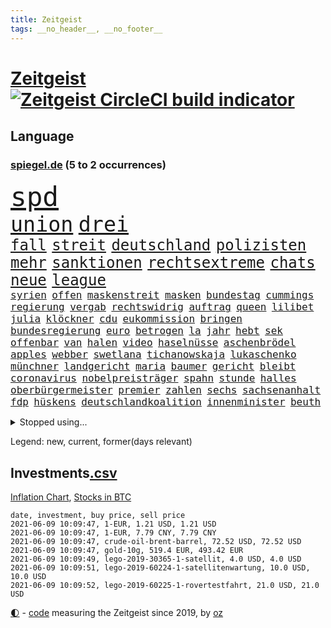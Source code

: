 ```yaml
---
title: Zeitgeist
tags: __no_header__, __no_footer__
---
```


# [Zeitgeist](https://oliz.io/zeitgeist/) [![Zeitgeist CircleCI build indicator](https://circleci.com/gh/ooz/zeitgeist.svg?style=shield)](https://circleci.com/gh/ooz/zeitgeist)

## Language

<h3><a href="https://www.spiegel.de" target="_blank">spiegel.de</a> (5 to 2 occurrences)</h3>
<p style="font-family:monospace">
<span style="font-size:32pt"><a href="news_links.html#spd" class="current">spd</a></span>
<br>
<span style="font-size:25pt"><a href="news_links.html#union" class="current">union</a></span>
<span style="font-size:25pt"><a href="news_links.html#drei" class="current">drei</a></span>
<br>
<span style="font-size:18pt"><a href="news_links.html#fall" class="current">fall</a></span>
<span style="font-size:18pt"><a href="news_links.html#streit" class="current">streit</a></span>
<span style="font-size:18pt"><a href="news_links.html#deutschland" class="current">deutschland</a></span>
<span style="font-size:18pt"><a href="news_links.html#polizisten" class="current">polizisten</a></span>
<span style="font-size:18pt"><a href="news_links.html#mehr" class="current">mehr</a></span>
<span style="font-size:18pt"><a href="news_links.html#sanktionen" class="current">sanktionen</a></span>
<span style="font-size:18pt"><a href="news_links.html#rechtsextreme" class="current">rechtsextreme</a></span>
<span style="font-size:18pt"><a href="news_links.html#chats" class="current">chats</a></span>
<span style="font-size:18pt"><a href="news_links.html#neue" class="current">neue</a></span>
<span style="font-size:18pt"><a href="news_links.html#league" class="current">league</a></span>
<br>
<span style="font-size:12pt"><a href="news_links.html#syrien" class="current">syrien</a></span>
<span style="font-size:12pt"><a href="news_links.html#offen" class="current">offen</a></span>
<span style="font-size:12pt"><a href="news_links.html#maskenstreit" class="new">maskenstreit</a></span>
<span style="font-size:12pt"><a href="news_links.html#masken" class="current">masken</a></span>
<span style="font-size:12pt"><a href="news_links.html#bundestag" class="current">bundestag</a></span>
<span style="font-size:12pt"><a href="news_links.html#cummings" class="current">cummings</a></span>
<span style="font-size:12pt"><a href="news_links.html#regierung" class="current">regierung</a></span>
<span style="font-size:12pt"><a href="news_links.html#vergab" class="new">vergab</a></span>
<span style="font-size:12pt"><a href="news_links.html#rechtswidrig" class="new">rechtswidrig</a></span>
<span style="font-size:12pt"><a href="news_links.html#auftrag" class="current">auftrag</a></span>
<span style="font-size:12pt"><a href="news_links.html#queen" class="current">queen</a></span>
<span style="font-size:12pt"><a href="news_links.html#lilibet" class="new">lilibet</a></span>
<span style="font-size:12pt"><a href="news_links.html#julia" class="current">julia</a></span>
<span style="font-size:12pt"><a href="news_links.html#klöckner" class="current">klöckner</a></span>
<span style="font-size:12pt"><a href="news_links.html#cdu" class="current">cdu</a></span>
<span style="font-size:12pt"><a href="news_links.html#eukommission" class="current">eukommission</a></span>
<span style="font-size:12pt"><a href="news_links.html#bringen" class="current">bringen</a></span>
<span style="font-size:12pt"><a href="news_links.html#bundesregierung" class="current">bundesregierung</a></span>
<span style="font-size:12pt"><a href="news_links.html#euro" class="current">euro</a></span>
<span style="font-size:12pt"><a href="news_links.html#betrogen" class="current">betrogen</a></span>
<span style="font-size:12pt"><a href="news_links.html#la" class="current">la</a></span>
<span style="font-size:12pt"><a href="news_links.html#jahr" class="current">jahr</a></span>
<span style="font-size:12pt"><a href="news_links.html#hebt" class="current">hebt</a></span>
<span style="font-size:12pt"><a href="news_links.html#sek" class="new">sek</a></span>
<span style="font-size:12pt"><a href="news_links.html#offenbar" class="current">offenbar</a></span>
<span style="font-size:12pt"><a href="news_links.html#van" class="current">van</a></span>
<span style="font-size:12pt"><a href="news_links.html#halen" class="new">halen</a></span>
<span style="font-size:12pt"><a href="news_links.html#video" class="current">video</a></span>
<span style="font-size:12pt"><a href="news_links.html#haselnüsse" class="new">haselnüsse</a></span>
<span style="font-size:12pt"><a href="news_links.html#aschenbrödel" class="new">aschenbrödel</a></span>
<span style="font-size:12pt"><a href="news_links.html#apples" class="current">apples</a></span>
<span style="font-size:12pt"><a href="news_links.html#webber" class="new">webber</a></span>
<span style="font-size:12pt"><a href="news_links.html#swetlana" class="current">swetlana</a></span>
<span style="font-size:12pt"><a href="news_links.html#tichanowskaja" class="current">tichanowskaja</a></span>
<span style="font-size:12pt"><a href="news_links.html#lukaschenko" class="current">lukaschenko</a></span>
<span style="font-size:12pt"><a href="news_links.html#münchner" class="current">münchner</a></span>
<span style="font-size:12pt"><a href="news_links.html#landgericht" class="current">landgericht</a></span>
<span style="font-size:12pt"><a href="news_links.html#maria" class="current">maria</a></span>
<span style="font-size:12pt"><a href="news_links.html#baumer" class="new">baumer</a></span>
<span style="font-size:12pt"><a href="news_links.html#gericht" class="current">gericht</a></span>
<span style="font-size:12pt"><a href="news_links.html#bleibt" class="current">bleibt</a></span>
<span style="font-size:12pt"><a href="news_links.html#coronavirus" class="current">coronavirus</a></span>
<span style="font-size:12pt"><a href="news_links.html#nobelpreisträger" class="current">nobelpreisträger</a></span>
<span style="font-size:12pt"><a href="news_links.html#spahn" class="current">spahn</a></span>
<span style="font-size:12pt"><a href="news_links.html#stunde" class="current">stunde</a></span>
<span style="font-size:12pt"><a href="news_links.html#halles" class="current">halles</a></span>
<span style="font-size:12pt"><a href="news_links.html#oberbürgermeister" class="current">oberbürgermeister</a></span>
<span style="font-size:12pt"><a href="news_links.html#premier" class="current">premier</a></span>
<span style="font-size:12pt"><a href="news_links.html#zahlen" class="current">zahlen</a></span>
<span style="font-size:12pt"><a href="news_links.html#sechs" class="current">sechs</a></span>
<span style="font-size:12pt"><a href="news_links.html#sachsenanhalt" class="current">sachsenanhalt</a></span>
<span style="font-size:12pt"><a href="news_links.html#fdp" class="current">fdp</a></span>
<span style="font-size:12pt"><a href="news_links.html#hüskens" class="current">hüskens</a></span>
<span style="font-size:12pt"><a href="news_links.html#deutschlandkoalition" class="new">deutschlandkoalition</a></span>
<span style="font-size:12pt"><a href="news_links.html#innenminister" class="current">innenminister</a></span>
<span style="font-size:12pt"><a href="news_links.html#beuth" class="new">beuth</a></span>
</p>
<details>
<summary>Stopped using...</summary>
<p class="former" style="font-size:12pt">
05(231) mainz(231) spitzenspiel(231) atmosphäre(230) flaschen(230) podium(230) unentschieden(230) ausschreitungen(229) videos(229) volker(229) zufrieden(229) bundesverwaltungsgericht(228) gefährden(228) gleichberechtigung(228) kriminellen(228) mitunter(228) ronald(228) 37(227) bidens(227) coronainfektionen(227) kultusministerkonferenz(227) kurzfristig(227) lebenslanger(227) mächtigsten(227) osteuropa(227) schwierigen(227) spitzentitel(227) spuren(227) verbands(227) ausgangssperre(226) bmw(226) dach(226) ehre(226) einsparen(226) erscheinen(226) fischer(226) frank(226) gelegt(226) geschäft(226) herrscht(226) hinterlassen(226) kita(226) mediziner(226) philippinen(226) prüfung(226) verschiebt(226) väter(226) werben(226) witz(226) wütet(226) 5(225) abends(225) ausgang(225) bayerische(225) daniel(225) entwurf(225) erwägen(225) gastgeber(225) kurzem(225) lustig(225) nannte(225) psg(225) rechtsextremismus(225) republikanische(225) schweigt(225) strafstoß(225) veränderte(225) weise(225) übergang(225) angeordnet(224) ans(224) ard(224) bundesebene(224) dauerhaft(224) eingestuft(224) einstigen(224) enorm(224) erlassen(224) erleben(224) finanziell(224) fußballs(224) führende(224) gesundheitssystem(224) herausforderer(224) kalifornien(224) kompliziert(224) kooperiert(224) lübcke(224) mailand(224) regisseurin(224) richten(224) sascha(224) sonntagmorgen(224) versehentlich(224) diskussion(223) drauf(223) einzelhandel(223) elektroauto(223) entschuldigt(223) gekostet(223) gewohnt(223) gutachten(223) juan(223) jubiläum(223) leipziger(223) niveau(223) onlinehandel(223) plattformen(223) quartal(223) strikte(223) umsatzplus(223) wald(223) wünschen(223) 180(222) armut(222) begründung(222) bewährung(222) bildet(222) coronahotspot(222) ehren(222) elektroautos(222) geboren(222) giftanschlag(222) laden(222) merkt(222) nfl(222) radfahrer(222) rassistische(222) rassistischer(222) subventionen(222) warnte(222) aufsichtsrat(221) babys(221) bahnhof(221) befragt(221) befreiung(221) gewerkschaften(221) illegalen(221) jagd(221) jedenfalls(221) lagen(221) mangelt(221) negativ(221) spott(221) verärgert(221) zählen(221) 29(220) beschimpft(220) erbe(220) geholfen(220) hotspots(220) impfbereitschaft(220) kleines(220) lud(220) mitarbeiterinnen(220) morde(220) regisseur(220) riesige(220) schrumpfen(220) schwangere(220) sportdirektor(220) angeklagte(219) augenzeugen(219) ausgewertet(219) deutet(219) dienen(219) fließt(219) gebaut(219) gewaltsam(219) geworfen(219) infektion(219) klingbeil(219) metern(219) milde(219) militärs(219) nahezu(219) regierungen(219) sexismus(219) sprecher(219) verbreitete(219) verfilmt(219) vorliegt(219) 13jähriger(218) 43(218) angemessen(218) aufnahme(218) erhielt(218) fahrzeuge(218) house(218) kleiner(218) kneipe(218) korrekt(218) krankheit(218) rassistischen(218) verschieben(218) zentralen(218) absolut(217) asiatischen(217) aufbruch(217) besiegte(217) dubai(217) endgültig(217) erzgebirge(217) grünheide(217) halben(217) inszenierung(217) mitgliedschaft(217) männliche(217) nächtliche(217) rutschen(217) schlicht(217) update(217) werbung(217) wären(217) zentrales(217) beschäftigen(216) brachen(216) bremst(216) innere(216) m(216) marija(216) massenhaft(216) polens(216) sauerstoff(216) streng(216) terroristischen(216) viertelfinale(216) zucker(216) 400000(215) aufholjagd(215) ausbau(215) coronatoten(215) enkelin(215) feuerwehrleute(215) gesunden(215) handelsabkommen(215) nerven(215) satz(215) stock(215) via(215) wurzeln(215) atem(214) fernen(214) jahrhundert(214) lieferten(214) längere(214) verabreicht(214) 52(213) coronaerkrankung(213) coronapolitik(213) entscheidend(213) gesteht(213) hölle(213) inhaftiert(213) monatelangen(213) niederlande(213) offizielle(213) rekonstruiert(213) sprengsatz(213) verteidigen(213) wende(213) zusammenstößen(213) 11000(212) elektrische(212) entließ(212) gemalt(212) gletscher(212) hielten(212) immobilienpreise(212) josé(212) neuwagen(212) wahnsinn(212) ankara(211) dieselskandal(211) edward(211) franzose(211) kluge(211) psychische(211) solange(211) uefa(211) wochenüberblick(211) autoindustrie(210) einsetzen(210) erneuert(210) genauso(210) hilfspaket(210) müde(210) olympiasieger(210) sportvorstand(210) verschwand(210) verschwörung(210) wohnzimmer(210) alarmierte(209) alternative(209) clemens(209) fakten(209) halb(209) illegales(209) inspiriert(209) leitete(209) schicken(209) 28(208) coronaviren(208) emails(208) gefangene(208) koma(208) normale(208) 2006(207) aktie(207) aufarbeitung(207) bewusstlos(207) mitnehmen(207) potenzial(207) testet(207) einschätzung(206) ergibt(206) fake(206) gittern(206) inzidenzwert(206) küstenwache(206) moritz(206) treue(206) weckt(206) 900(205) bangkok(205) eingeführt(205) erwischt(205) jene(205) kostenlos(205) plastikmüll(205) rose(205) traut(205) zulassen(205) bedingt(204) norwegens(204) pjöngjang(204) porsche(204) unterschied(204) zusammenstoß(204) überleben(204) abhängigkeit(203) angepasst(203) betrifft(203) bevorstehen(203) coronazeit(203) eklat(203) exfrau(203) gästen(203) hinten(203) kickers(203) samstagmorgen(203) tabellenführer(203) unregelmäßigkeiten(203) beantworten(202) demonstrierende(202) deutliches(202) enge(202) fortuna(202) führenden(202) hängen(202) iphone(202) iphones(202) kelly(202) sozialdemokraten(202) amtierende(201) antigenschnelltests(201) bäume(201) englands(201) infektionsgeschehen(201) menschlich(201) nation(201) pandemiebekämpfung(201) schulschließungen(201) verklagen(201) erfinderisch(200) materialien(200) menschenrechtsverletzungen(200) mobile(200) papier(200) rettung(200) strengen(200) tvserie(200) autobranche(199) brandenburger(199) eroberte(199) konferenz(199) meines(199) minus(199) strenger(199) verzeichnet(199) vorbereiten(199) durchgeführt(198) ergebnissen(198) erpressung(198) generalbundesanwalt(198) hessischen(198) landesweiten(198) samt(198) schulpolitik(198) uskonzern(198) 2025(197) agent(197) astronauten(197) aufgestellt(197) beauftragt(197) bewegungsfreiheit(197) nachbar(197) nachts(197) optimismus(197) topteams(197) falscher(196) tennisspieler(196) würzburger(196) befasst(195) gesichert(195) keeper(195) parteifreund(195) programme(195) albtraum(194) ball(194) gedränge(194) gleichen(194) nervosität(194) psychisch(194) sperrte(194) startete(194) auszählung(193) erstickt(193) fähigkeiten(193) pleite(193) titelgewinn(193) 64(192) benötigte(192) gleichauf(192) jadon(192) trauert(192) handy(191) klang(191) night(191) zugenommen(191) 66(190) khan(190) nirgendwo(190) supermärkten(190) verfolger(190) barça(189) dhabi(189) einblick(189) ernährung(189) populisten(189) telefonieren(189) verfassungsrichter(189) vergabe(189) aufgabe(188) fabrice(188) frontexchef(188) leggeri(188) musikerin(188) votum(188) coronastudie(187) flüchtete(187) unionspolitiker(187) verkündeten(187) abgeschlossen(186) mourinho(186) vermeidet(186) verringert(186) warnapp(186) akten(185) grenzschützer(185) mafiosi(185) verlegen(185) 165(184) anfühlt(184) dreharbeiten(184) gerichtsentscheidung(184) illegaler(184) dr(183) geschah(183) kanaren(183) vizekanzler(183) abstiegskampf(182) coronapatienten(182) herum(182) mobilisiert(182) patzt(182) wechselunterricht(182) 91(181) beliebtesten(181) male(181) sank(180) spiegelteam(180) teilnehmern(180) voraussetzung(180) atalanta(179) erhielten(179) smartphones(179) golfstar(178) impfpflicht(178) links(178) drückt(177) entbrannt(177) märtyrer(177) offenem(177) anderswo(176) mohamed(176) sand(176) susanne(176) 2002(175) dorf(175) erlaubte(175) spektakulärer(175) topspiel(174) verwaltung(174) ausgetragen(173) wasserstoff(173) armen(172) bayerisches(172) betrieben(172) hast(171) empfänger(170) kreativität(170) 56(169) attraktiv(169) beitreten(169) elektromobilität(169) garantiert(169) ussängerin(169) ausgesehen(168) best(168) regierenden(168) uwe(168) ausverkauf(167) clooney(167) reisebeschränkungen(167) unverzichtbar(167) inseln(166) offener(166) wirtschaftsleistung(166) rätselhafter(165) as(164) begleiter(164) beyoncé(164) coronaimpfzentrum(164) italienischer(164) pfefferspray(164) weitergabe(164) bist(163) kollabieren(163) krach(163) mobilität(163) randalierer(163) außergewöhnlichen(162) ertrank(162) kaisers(161) titelkampf(161) ablenkung(160) groben(160) größe(160) impfstoffhersteller(160) ipads(160) last(160) schätze(160) 'ndrangheta(159) cambridge(159) hitler(159) jessica(159) offenbarte(159) regelmäßig(159) frehse(158) trainerin(158) ärmelkanal(158) flügen(157) frontexskandal(157) beruft(156) planungen(156) unabhängiger(156) vertrauten(156) bundesagentur(155) krawalle(155) verlorene(155) erfüllung(154) coronaparty(153) lawinen(153) loslegen(153) aufträge(152) strahlt(152) tierheim(152) willi(152) berühren(151) erben(151) unfällen(151) biontech/pfizer(150) kohlenmonoxidvergiftung(150) schiffe(150) inhaltlich(149) astrazenecaimpfstoff(148) berührt(148) größenwahnsinnig(148) impfdosis(148) morrison(148) schauspielern(148) errechnet(147) raumfahrtunternehmen(147) seeleute(147) überforderte(147) überforderung(147) coronakosten(146) fünftel(146) vorbehalte(146) würzburg(146) drinnen(145) politikers(145) vorwurfs(145) exuspräsident(144) würdigt(144) abhilfe(143) angerufen(143) rüstet(142) unternehmerin(142) curevac(141) eingeweiht(141) katzen(141) streamingdienste(141) häfen(140) ios(140) attest(139) coronabedingungen(139) schreien(139) belohnt(138) fußgängerzonen(138) marie(138) palace(138) pandemiejahr(138) portugiesen(138) gewollt(137) gottschalk(137) hungern(137) dankt(136) brisante(135) legenden(135) quält(135) rädern(135) sonderweg(133) ankurbeln(132) euvertreter(132) fünfmal(132) motors(132) anfällig(131) großvater(131) rituale(131) systematisch(131) einreisebeschränkungen(130) freistellung(130) jazzmusiker(130) schwangerschaftsabbrüche(130) strafanzeige(130) verbleibenden(130) ach(129) einreisesperren(129) verbraucht(129) begünstigt(128) zweitligisten(128) ausweichen(127) geräusche(127) pink(127) schachzug(127) spielefirma(127) statistiker(127) anzukurbeln(126) nrwregierung(126) teilhaben(125) hacken(124) harmlos(124) abfahrt(123) laptop(123) lieferketten(123) verbrauch(123) übers(123) fulham(122) heimatland(122) neunte(122) tübinger(122) westafrika(122) eingekauft(121) schulöffnungen(121) unheimlich(121) weißer(121) englischer(120) grafik(120) rasche(120) rektor(120) trümmerteile(120) zufriedenheit(120) covidimpfung(119) filmemacher(119) scheiden(119) 72jähriger(118) angelaufen(118) entscheidender(117) eleganz(116) religiösen(116) gewalttätigen(115) großartig(115) jakob(115) langjährige(115) behält(114) ussender(114) 22jährige(113) ausflüge(113) kriegsschiffe(113) martialischen(113) anna(112) blockierten(112) 00(111) autobauer(111) diagnose(111) kindergeburtstag(111) peilt(111) verstieß(111) generalstaatsanwaltschaft(110) konzernmutter(110) präparat(110) schlafen(109) sicherheitsrisiko(109) stapeln(109) unterscheidet(109) 73jährige(108) geheimen(108) langzeitherrscher(108) andy(107) fotografiert(107) kennedy(107) 750(106) dacia(106) berger(105) verschossen(105) scherzt(104) homeschooling(103) missverstanden(103) packung(102) lieferprobleme(101) unausweichlich(101) ausstellung(100) coronamutanten(100) fahrten(100) pool(100) reihenweise(100) viral(100) aue(99) pubertät(99) aufschlag(98) nützen(98) drucken(97) kommentaren(97) kragen(97) losgegangen(97) metzelder(97) barrieren(96) büßen(96) einreiseverbote(96) flüsse(96) frühwarnsystem(96) ergab(95) nutzern(95) grandios(94) härtesten(94) neonazis(94) schlachtfeld(94) stromnetz(94) flächendeckende(93) mitteilung(93) napoleon(93) machtlosigkeit(92) sylt(92) umfunktioniert(92) chaotisch(91) fehlendes(91) friseur(91) opel(91) reißen(91) selbsttests(91) uspharmakonzern(91) angekündigte(90) fbibeamte(90) filmte(90) korsen(90) magische(90) siegeszug(90) turniersieg(90) altenpflege(89) büchershow(89) esa(89) eugen(89) faszinierenden(89) hope(89) augenzeugenberichte(88) einräumt(88) eliteuniversität(88) herthas(88) sommerurlaub(88) ausgebildet(87) dünne(87) lehrern(87) muscheln(87) albas(86) geiselnahme(86) grebe(86) klatsche(86) rainald(86) snacks(86) straffrei(86) unverständliche(86) 40jährigen(85) austausch(85) bundestagskandidatur(85) hatespeech(85) hauptgrund(85) höhle(85) salihamidžić(85) thematisieren(85) behördenchef(84) ksc(84) onlinevorlesungen(84) quadrat(84) schub(84) spiegelenthüllungen(84) station(84) traditionell(84) ungeahnte(84) unzureichend(84) aufsicht(83) j(83) regionalwahl(83) spektakuläres(83) teslachefs(83) teslagründer(83) diverse(82) frauenarzt(82) helikopter(82) herren(82) neuanfang(82) rettungskräften(82) siebtem(82) rückhalt(81) brexits(80) co₂einsparungen(80) günstig(80) liechtenstein(80) neunten(80) neutralem(80) victoria(80) vordrängeln(80) dose(79) flüchtlingskrise(79) komplott(79) typ(79) deckung(78) erneuerbaren(78) erschütternde(78) freiheitsstrafen(78) hinderliche(78) süßigkeiten(78) beerbt(77) leiterin(77) missgeschick(77) blume(76) egoismus(76) einstimmig(76) großraumbüro(76) motivierter(76) traumtor(76) vorbestrafter(76) zulieferer(76) überdacht(76) lópez(75) verzeichnete(75) gebührt(74) lehrkräften(74) marsmission(74) people(74) schwitzen(74) unmoralisch(74) wiedersehen(74) 42jähriger(73) coronablues(73) dfbpräsidenten(73) ingenuity(73) klopps(73) spannendes(73) zwischenbilanz(73) coronahelden(72) impfberechtigte(72) klafft(72) kreitmayr(72) militärregierung(72) amateurvideos(71) grundstein(71) hiesige(71) krone(71) privates(71) dopings(70) kruden(70) maren(70) tagebuch(70) brigadegeneral(69) gewicht(69) immobilienkonzern(69) katalanen(69) korn(69) musikern(69) ruckelnde(69) rum(69) snp(69) unerlaubt(69) zubereitet(69) angestellt(68) ellie(68) flasche(68) goulding(68) großmutter(68) nationaltorwart(68) polemik(68) privilegiert(68) senior(68) wagemutig(68) wal(68) duterte(67) hahn(67) nachrichtendienste(67) schottlands(67) steuerte(67) wmvergabe(67) einsätzen(66) berkshire(65) eintreten(65) freizugeben(65) hathaway(65) trollen(65) abfedern(64) angeht(64) einstecken(64) euländer(64) friedlich(64) kinderpornografischen(64) portugals(64) reha(64) strecken(64) brexitstreit(63) bryson(63) dechambeau(63) diverser(63) klimafreundlich(63) schlechtem(63) wmturniers(63) aufstellung(62) kuchen(62) marvin(62) mexikanischen(62) polizeieinsätze(62) tariflöhne(62) unverantwortlich(62) volksabstimmung(62) zugewanderte(62) astrazenecavakzine(61) ausfuhr(61) birthday(61) gekippt(61) lahm(61) streitgespräch(61) todes(61) umkämpftes(61) vermittelte(61) bobic(60) dfbpokalhalbfinale(60) fredi(60) fäuste(60) rangers(60) südamerika(60) widersprüchliche(60) wittern(60) absprachen(59) diplomatie(59) drohschreiben(59) ethikrats(59) mental(59) provokanten(59) südosten(59) alben(58) intel(58) qrcode(58) spiegelkorrespondent(58) achtsamkeit(57) kaiserslautern(57) solarstrom(57) cdumann(56) wobei(56) zuweilen(56) company(55) ebaykleinanzeigen(55) lebendigen(55) marihuana(55) oakland(55) spdminister(55) harvard(54) platzte(54) trophäen(54) vorübergehende(54) waldbränden(54) arbeitskosten(53) verachtung(53) wildwuchs(53) abstandsregeln(52) antidopingagentur(52) erklärungsnot(52) erschaffen(52) eröffneten(52) freigeben(52) henning(52) laufender(52) sängerinnen(52) fraktionsvize(51) iglesias(51) coronainzidenz(50) dementieren(50) förderpaket(50) kampagnen(50) münchnern(50) siegburg(50) bundessozialgericht(49) nachhilfemilliarde(49) nicolai(49) ussüdgrenze(49) grünschwarz(48) tatmotiv(48) abverlangt(47) apu(47) simpsons(47) bewegten(46) mobilfunk(46) schlägereien(46) sofortiges(46) besetzen(45) bghentscheidung(45) dingen(45) kurzes(45) nio(45) scheidungen(45) abel(44) entfernten(44) motorsport(44) rekordtief(44) südgrenze(44) bobby(43) eskalierter(43) grundschulkinder(43) hotelöffnungen(43) leichtathletikverband(43) malt(43) onlinebanking(43) 22jähriger(42) alfa(42) ansprüchen(42) dominierten(42) eisner(42) fellner(42) reedereien(42) romeo(42) formel1qualifying(41) impfangst(41) kolonialismus(41) nebenan(41) siegerstraße(41) auswärtiges(40) libysche(40) problemfall(40) stolperte(40) weckte(40) begrenzung(39) expolizisten(39) rennstall(39) insulaner(38) labourpartei(38) pilotprojekte(38) vergisst(38) bezeichneten(37) geldgeber(37) wildtieren(37) hauch(36) holzweg(36) mädchentraum(36) neuerdings(36) aufständische(35) burnoutrisiko(35) dj(35) drittstaaten(35) femizid(35) marketing(35) münchnerinnen(35) parteizentrale(35) spielbeginn(35) suezkanalblockade(35) fachgerecht(34) renaissance(34) kabinettskollegen(33) klimaneutralität(33) pochen(33) stocken(32) zidane(32) zinédine(32) rückzahlung(31) terrorverdachts(31) weltberühmte(31) wmteilnahme(31) aufhören(30) geisterwaffen(30) kopfhörer(30) misst(30) onkel(30) passagieren(30) schwergetan(30) talentiert(30) verwechselt(30) kaiserin(29) könige(29) vereinigung(29) dog(28) flexibilität(28) imbissbude(28) isar(28) behoben(27) herzanfall(27) längste(27) manila(27) pokalhalbfinale(27) vorgetäuscht(27) welthandel(27) zugreifen(27) 1896(26) dachstuhl(26) hochstapler(26) pflaster(26) hinsicht(25) revolutionsgarden(25) vortäuschen(25) angeschlossen(24) thron(24) fix(23) gereizt(23) kohlendioxid(23) rechtsterroristische(23) saint(23) spaziert(23) superreiche(23) bundesgesetz(22) dingfest(22) hinterleute(22) kalkulierte(22) kommender(22) sleepy(22) stimmungsbild(22) traumstart(22) verkünden(22) koeman(21) komplizenschaft(21) fraktionssitzung(20) narzisst(20) ebene(19) gründungsmitglieder(19) klimadiskussion(19) konstellation(19) pflegen(19) ranghoher(19) vereine(19) wolkenkratzer(19) kirgisistan(18) schlei(18) ehrgeizig(17) institute(17) maßnahmenpaket(17) modells(17) peloton(17) run(17) #allesdichtmachen(16) berufstätige(16) schicht(16) spender(16) videoaktion(16) ausgehen(15) ehrgeizigere(15) invasion(15) mundnasenschutz(15) neufassung(15) superleaguepläne(15) bka(13) coronagedenken(13) eingeschläfert(13) eubehörde(13) maike(13) stritt(13) stritten(13) unglücklich(13) wagt(13) covorsitzenden(12) dragon(12) hässlich(12) liveschalte(12) pitzke(12) referendum(12) saturday(12) untergrund(12) versprochenen(12) gleichgestellt(11) heizt(11) hochrangige(11) verdienst(11) versöhnlichen(11)
</p>
</details>
<p>Legend: <span class="new">new</span>, <span class="current">current</span>, <span class="former">former(days relevant)</span></p>

## Investments[.csv](investments.csv)

[Inflation Chart](https://inflationchart.com),
[Stocks in BTC](https://stonksinbtc.xyz/)

```
date, investment, buy price, sell price
2021-06-09 10:09:47, 1-EUR, 1.21 USD, 1.21 USD
2021-06-09 10:09:47, 1-EUR, 7.79 CNY, 7.79 CNY
2021-06-09 10:09:47, crude-oil-brent-barrel, 72.52 USD, 72.52 USD
2021-06-09 10:09:47, gold-10g, 519.4 EUR, 493.42 EUR
2021-06-09 10:09:49, lego-2019-30365-1-satellit, 4.0 USD, 4.0 USD
2021-06-09 10:09:51, lego-2019-60224-1-satellitenwartung, 10.0 USD, 10.0 USD
2021-06-09 10:09:52, lego-2019-60225-1-rovertestfahrt, 21.0 USD, 21.0 USD
```

<footer>
<a href="javascript:toggleTheme()" class="nav">🌓</a>
- <a href="https://github.com/ooz/zeitgeist">code</a> measuring the Zeitgeist since 2019, by <a href="https://oliz.io">oz</a>
</footer>
